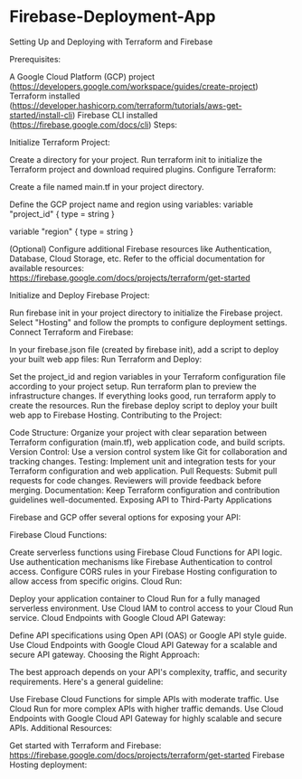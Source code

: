 # Firebase-Deployment-App
Setting Up and Deploying with Terraform and Firebase

Prerequisites:

A Google Cloud Platform (GCP) project (https://developers.google.com/workspace/guides/create-project)
Terraform installed (https://developer.hashicorp.com/terraform/tutorials/aws-get-started/install-cli)
Firebase CLI installed (https://firebase.google.com/docs/cli)
Steps:

Initialize Terraform Project:

Create a directory for your project.
Run terraform init to initialize the Terraform project and download required plugins.
Configure Terraform:

Create a file named main.tf in your project directory.

Define the GCP project name and region using variables:
variable "project_id" {
  type = string
}

variable "region" {
  type = string
}

(Optional) Configure additional Firebase resources like Authentication, Database, Cloud Storage, etc. Refer to the official documentation for available resources: https://firebase.google.com/docs/projects/terraform/get-started

Initialize and Deploy Firebase Project:

Run firebase init in your project directory to initialize the Firebase project.
Select "Hosting" and follow the prompts to configure deployment settings.
Connect Terraform and Firebase:

In your firebase.json file (created by firebase init), add a script to deploy your built web app files:
Run Terraform and Deploy:

Set the project_id and region variables in your Terraform configuration file according to your project setup.
Run terraform plan to preview the infrastructure changes.
If everything looks good, run terraform apply to create the resources.
Run the firebase deploy script to deploy your built web app to Firebase Hosting.
Contributing to the Project:

Code Structure: Organize your project with clear separation between Terraform configuration (main.tf), web application code, and build scripts.
Version Control: Use a version control system like Git for collaboration and tracking changes.
Testing: Implement unit and integration tests for your Terraform configuration and web application.
Pull Requests: Submit pull requests for code changes. Reviewers will provide feedback before merging.
Documentation: Keep Terraform configuration and contribution guidelines well-documented.
Exposing API to Third-Party Applications

Firebase and GCP offer several options for exposing your API:

Firebase Cloud Functions:

Create serverless functions using Firebase Cloud Functions for API logic.
Use authentication mechanisms like Firebase Authentication to control access.
Configure CORS rules in your Firebase Hosting configuration to allow access from specific origins.
Cloud Run:

Deploy your application container to Cloud Run for a fully managed serverless environment.
Use Cloud IAM to control access to your Cloud Run service.
Cloud Endpoints with Google Cloud API Gateway:

Define API specifications using Open API (OAS) or Google API style guide.
Use Cloud Endpoints with Google Cloud API Gateway for a scalable and secure API gateway.
Choosing the Right Approach:

The best approach depends on your API's complexity, traffic, and security requirements. Here's a general guideline:

Use Firebase Cloud Functions for simple APIs with moderate traffic.
Use Cloud Run for more complex APIs with higher traffic demands.
Use Cloud Endpoints with Google Cloud API Gateway for highly scalable and secure APIs.
Additional Resources:

Get started with Terraform and Firebase: https://firebase.google.com/docs/projects/terraform/get-started
Firebase Hosting deployment:

